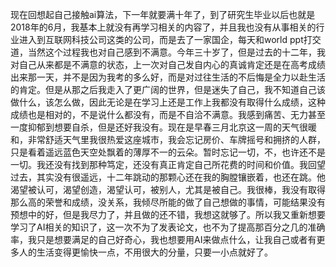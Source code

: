 现在回想起自己接触ai算法，下一年就要满十年了，到了研究生毕业以后也就是2018年的6月，我基本上就没有再学习相关的内容了，并且我也没有从事相关的行业进入到互联网科技公司这类的公司，而是去了一家国企，每天和world ppt打交道，当然这个过程我也对自己感到不满意。今年三十岁了，但是过去的十二年，我对自己从来都是不满意的状态，上一次对自己发自内心的真诚肯定还是在高考成绩出来那一天，并不是因为我考的多么好，而是对过往生活的不后悔是全力以赴生活的肯定。但是从那之后我走入了更广阔的世界，但是迷失了自己，我不知道自己该做什么，该怎么做，因此无论是在学习上还是工作上我都没有取得什么成绩，这种成绩也是相对的，不是说什么都没有，而是不自洽不满意。我感到痛苦、无力甚至一度抑郁到想要自杀，但是还好我没有。现在是早春三月北京这一周的天气很暖和，非常舒适天气里我很热爱这座城市，我会忘记房价、车牌摇号和拥挤的人群，只是看着遥远蓝色天空处飘着的薄厚不一的云朵。暂时忘记一切，不，也许还不是一切。我还没有找到那种笃定，还没有真正肯定自己所花费的时间和价值。我回望过去，其实没有很遥远，十二年跳动的那颗心还在我的胸膛镶嵌着，也还在跳。他渴望被认可，渴望创造，渴望认可，被别人，尤其是被自己。我很棒，我没有取得那么高的荣誉和成绩，没关系，我倾尽所能的做了自己想做的事情，可能结果没有预想中的好，但是我尽力了，并且做的还不错，我想这就够了。所以我又重新想要学习了AI相关的知识了，这一次不为了发表论文，也不为了提高那百分之几的准确率，我只是想要满足的自己好奇心，我也想要用AI来做点什么，让我自己或者有更多人的生活变得更愉快一点，不用很大的分量，只要一小点就好了。
